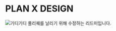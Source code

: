 # PLAN X DESIGN
![기디기디](https://user-images.githubusercontent.com/77521509/211255915-374477c3-e2fe-4f4f-9525-d00222b6adc4.png)
풀리퀘를 날리기 위해 수정하는 리드미입니다.

